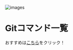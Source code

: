 ![images](https://user-images.githubusercontent.com/99586244/175897820-3b3a6cd3-bc47-4097-8323-5f2e2a1faacc.jpg)
<h1>Gitコマンド一覧</h1>
<p>おすすめは<a href="https://zenn.dev/zmb/articles/054ba4189244a5" target="_blank">こちら</a>をクリック！</p>
